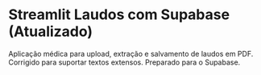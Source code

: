 
# Streamlit Laudos com Supabase (Atualizado)

Aplicação médica para upload, extração e salvamento de laudos em PDF.
Corrigido para suportar textos extensos. Preparado para o Supabase.
